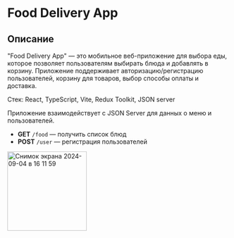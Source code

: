# Food Delivery App

## Описание
"Food Delivery App" — это мобильное веб-приложение для выбора еды, которое позволяет пользователям выбирать блюда и добавлять в корзину. Приложение поддерживает авторизацию/регистрацию пользователей, корзину для товаров, выбор способы оплаты и доставка.

Стек: React, TypeScript, Vite, Redux Toolkit, JSON server 

Приложение взаимодействует с JSON Server для данных о меню и пользователей.

- **GET** `/food` — получить список блюд
- **POST** `/user` — регистрация пользователей


<img width="180" alt="Снимок экрана 2024-09-04 в 16 11 59" src="https://github.com/user-attachments/assets/91433bc2-3d23-4e8a-84fe-bc7d35777df7">
